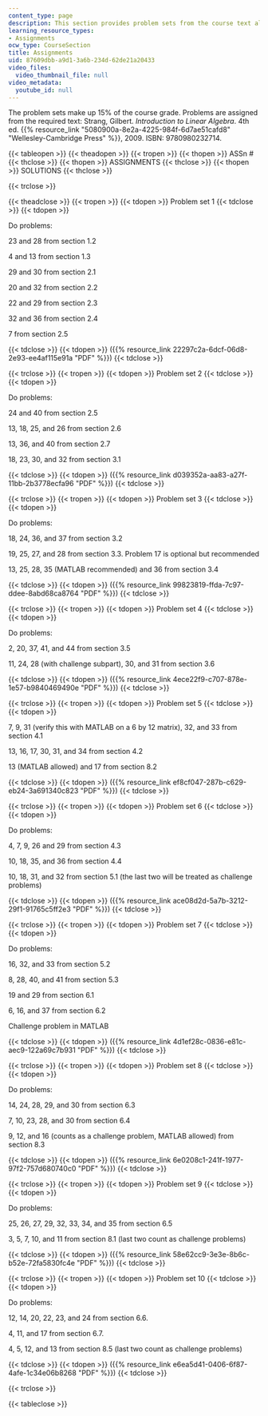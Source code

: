 ```yaml
---
content_type: page
description: This section provides problem sets from the course text along with solutions.
learning_resource_types:
- Assignments
ocw_type: CourseSection
title: Assignments
uid: 87609dbb-a9d1-3a6b-234d-62de21a20433
video_files:
  video_thumbnail_file: null
video_metadata:
  youtube_id: null
---
```


The problem sets make up 15% of the course grade. Problems are assigned from the required text: Strang, Gilbert. _Introduction to Linear Algebra_. 4th ed. {{% resource_link "5080900a-8e2a-4225-984f-6d7ae51cafd8" "Wellesley-Cambridge Press" %}}, 2009. ISBN: 9780980232714.

{{< tableopen >}}
{{< theadopen >}}
{{< tropen >}}
{{< thopen >}}
ASSn #
{{< thclose >}}
{{< thopen >}}
ASSIGNMENTS
{{< thclose >}}
{{< thopen >}}
SOLUTIONS
{{< thclose >}}

{{< trclose >}}

{{< theadclose >}}
{{< tropen >}}
{{< tdopen >}}
Problem set 1
{{< tdclose >}}
{{< tdopen >}}


Do problems:

23 and 28 from section 1.2

4 and 13 from section 1.3

29 and 30 from section 2.1

20 and 32 from section 2.2

22 and 29 from section 2.3

32 and 36 from section 2.4

7 from section 2.5


{{< tdclose >}}
{{< tdopen >}}
({{% resource_link 22297c2a-6dcf-06d8-2e93-ee4af115e91a "PDF" %}})
{{< tdclose >}}

{{< trclose >}}
{{< tropen >}}
{{< tdopen >}}
Problem set 2
{{< tdclose >}}
{{< tdopen >}}


Do problems:

24 and 40 from section 2.5

13, 18, 25, and 26 from section 2.6

13, 36, and 40 from section 2.7

18, 23, 30, and 32 from section 3.1


{{< tdclose >}}
{{< tdopen >}}
({{% resource_link d039352a-aa83-a27f-11bb-2b3778ecfa96 "PDF" %}})
{{< tdclose >}}

{{< trclose >}}
{{< tropen >}}
{{< tdopen >}}
Problem set 3
{{< tdclose >}}
{{< tdopen >}}


Do problems:

18, 24, 36, and 37 from section 3.2

19, 25, 27, and 28 from section 3.3. Problem 17 is optional but recommended

13, 25, 28, 35 (MATLAB recommended) and 36 from section 3.4


{{< tdclose >}}
{{< tdopen >}}
({{% resource_link 99823819-ffda-7c97-ddee-8abd68ca8764 "PDF" %}})
{{< tdclose >}}

{{< trclose >}}
{{< tropen >}}
{{< tdopen >}}
Problem set 4
{{< tdclose >}}
{{< tdopen >}}


Do problems:

2, 20, 37, 41, and 44 from section 3.5

11, 24, 28 (with challenge subpart), 30, and 31 from section 3.6


{{< tdclose >}}
{{< tdopen >}}
({{% resource_link 4ece22f9-c707-878e-1e57-b9840469490e "PDF" %}})
{{< tdclose >}}

{{< trclose >}}
{{< tropen >}}
{{< tdopen >}}
Problem set 5
{{< tdclose >}}
{{< tdopen >}}


7, 9, 31 (verify this with MATLAB on a 6 by 12 matrix), 32, and 33 from section 4.1

13, 16, 17, 30, 31, and 34 from section 4.2

13 (MATLAB allowed) and 17 from section 8.2


{{< tdclose >}}
{{< tdopen >}}
({{% resource_link ef8cf047-287b-c629-eb24-3a691340c823 "PDF" %}})
{{< tdclose >}}

{{< trclose >}}
{{< tropen >}}
{{< tdopen >}}
Problem set 6
{{< tdclose >}}
{{< tdopen >}}


Do problems:

4, 7, 9, 26 and 29 from section 4.3

10, 18, 35, and 36 from section 4.4

10, 18, 31, and 32 from section 5.1 (the last two will be treated as challenge problems)


{{< tdclose >}}
{{< tdopen >}}
({{% resource_link ace08d2d-5a7b-3212-29f1-91765c5ff2e3 "PDF" %}})
{{< tdclose >}}

{{< trclose >}}
{{< tropen >}}
{{< tdopen >}}
Problem set 7
{{< tdclose >}}
{{< tdopen >}}


Do problems:

16, 32, and 33 from section 5.2

8, 28, 40, and 41 from section 5.3

19 and 29 from section 6.1

6, 16, and 37 from section 6.2

Challenge problem in MATLAB


{{< tdclose >}}
{{< tdopen >}}
({{% resource_link 4d1ef28c-0836-e81c-aec9-122a69c7b931 "PDF" %}})
{{< tdclose >}}

{{< trclose >}}
{{< tropen >}}
{{< tdopen >}}
Problem set 8
{{< tdclose >}}
{{< tdopen >}}


Do problems:

14, 24, 28, 29, and 30 from section 6.3

7, 10, 23, 28, and 30 from section 6.4

9, 12, and 16 (counts as a challenge problem, MATLAB allowed) from section 8.3


{{< tdclose >}}
{{< tdopen >}}
({{% resource_link 6e0208c1-241f-1977-97f2-757d680740c0 "PDF" %}})
{{< tdclose >}}

{{< trclose >}}
{{< tropen >}}
{{< tdopen >}}
Problem set 9
{{< tdclose >}}
{{< tdopen >}}


Do problems:

25, 26, 27, 29, 32, 33, 34, and 35 from section 6.5

3, 5, 7, 10, and 11 from section 8.1 (last two count as challenge problems)


{{< tdclose >}}
{{< tdopen >}}
({{% resource_link 58e62cc9-3e3e-8b6c-b52e-72fa5830fc4e "PDF" %}})
{{< tdclose >}}

{{< trclose >}}
{{< tropen >}}
{{< tdopen >}}
Problem set 10
{{< tdclose >}}
{{< tdopen >}}


Do problems:

12, 14, 20, 22, 23, and 24 from section 6.6.

4, 11, and 17 from section 6.7.

4, 5, 12, and 13 from section 8.5 (last two count as challenge problems)


{{< tdclose >}}
{{< tdopen >}}
({{% resource_link e6ea5d41-0406-6f87-4afe-1c34e06b8268 "PDF" %}})
{{< tdclose >}}

{{< trclose >}}

{{< tableclose >}}